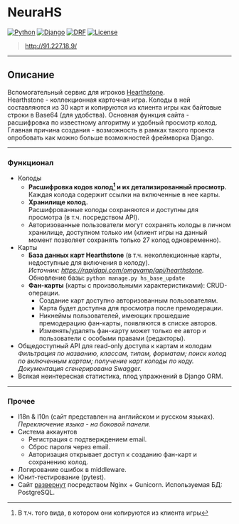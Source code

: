 # NeuraHS

[![Python](https://img.shields.io/badge/python-v3.9.1-blueviolet.svg?logo=python&logoColor=white)](https://www.python.org/)
[![Django](https://img.shields.io/badge/django-v3.2.7-blue.svg?logo=django)](https://www.djangoproject.com/)
[![DRF](https://img.shields.io/badge/django--rest--framework-v3.12.4-blue.svg)](https://www.django-rest-framework.org/)
[![License](https://img.shields.io/badge/license-MIT-9cf.svg)](https://opensource.org/licenses/MIT)

> http://91.227.18.9/
----
## Описание
Вспомогательный сервис для игроков [Hearthstone](https://playhearthstone.com/).  
Hearthstone - коллекционная карточная игра. Колоды в ней составляются из 30 карт и копируются из клиента игры как байтовые строки в Base64 (для удобства). Основная функция сайта - расшифровка по известному алгоритму и удобный просмотр колод.  
Главная причина создания - возможность в рамках такого проекта опробовать как можно больше возможностей фреймворка Django.

----
### Функционал

- Колоды
  - **Расшифровка кодов колод[^1] и их детализированный просмотр.**  
    Каждая колода содержит ссылки на включенные в нее карты.
  - **Хранилище колод.**  
    Расшифрованные колоды сохраняются и доступны для просмотра (в т.ч. посредством API).
  - Авторизованные пользователи могут сохранять колоды в личном хранилище, доступном только им (клиент игры на данный момент позволяет сохранять только 27 колод одновременно).
- Карты
  - **База данных карт Hearthstone** (в т.ч. неколлекционные карты, недоступные для включения в колоду).  
    *Источник: https://rapidapi.com/omgvamp/api/hearthstone.*  
    Обновление базы: `python manage.py hs_base_update`
  - **Фан-карты** (карты с произвольными характеристиками): CRUD-операции.  
    - Создание карт доступно авторизованным пользователям. 
    - Карта будет доступна для просмотра после премодерации.
    - Никнеймы пользователей, имеющих прошедшие премодерацию фан-карты, появляются в списке авторов.
    - Изменять/удалять фан-карту может только ее автор и пользователи с особыми правами (редакторы).
- Общедоступный API для read-only доступа к картам и колодам  
  *Фильтрация по названию, классам, типам, форматам; поиск колод по включенным картам; получение карт колоды по коду.*  
  *Документация сгенерирована Swagger.*
- Всякая неинтересная статистика, плод упражнений в Django ORM.

[^1]: В т.ч. того вида, в котором они копируются из клиента игры

---
### Прочее

- I18n & l10n (сайт представлен на английском и русском языках).  
  *Переключение языка - на боковой панели.*
- Система аккаунтов
  - Регистрация с подтверждением email.
  - Сброс пароля через email.
  - Авторизация открывает доступ к созданию фан-карт и сохранению колод.
- Логирование ошибок в middleware.
- Юнит-тестирование (pytest).
- Сайт [развернут](http://91.227.18.9/) посредством Nginx + Gunicorn. Используемая БД: PostgreSQL.
